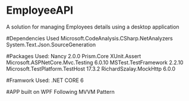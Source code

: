 # EmployeeAPI
A solution for managing Employees details using a desktop application

#Dependencies Used
Microsoft.CodeAnalysis.CSharp.NetAnalyzers
System.Text.Json.SourceGeneration

#Packages Used:
Nancy 2.0.0
Prism.Core
XUnit.Assert
Microsoft.ASPNetCore.Mvc.Testing 6.0.10
MSTest.TestFramework 2.2.10
Microsoft.TestPlatform.TestHost 17.3.2
RichardSzalay.MockHttp 6.0.0

#Framwork Used:
.NET CORE 6

#APP built on WPF
Following MVVM Pattern
